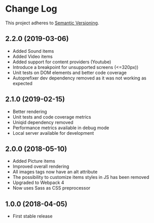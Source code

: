 # Change Log
This project adheres to [Semantic Versioning](http://semver.org/).

## 2.2.0 (2019-03-06)
* Added Sound items
* Added Video items
* Added support for content providers (Youtube)
* Introduce a breakpoint for unsupported screens (<=320px))
* Unit tests on DOM elements and better code coverage
* Autoprefixer dev dependency removed as it was not working as expected

## 2.1.0 (2019-02-15)
* Better rendering
* Unit tests and code coverage metrics
* Uniqid dependency removed
* Performance metrics available in debug mode
* Local server available for development

## 2.0.0 (2018-05-10)
* Added Picture items
* Improved overall rendering
* All images tags now have an alt attribute
* The possibility to customize items styles in JS has been removed
* Upgraded to Webpack 4
* Now uses Sass as CSS preprocessor


## 1.0.0 (2018-04-05)
* First stable release
